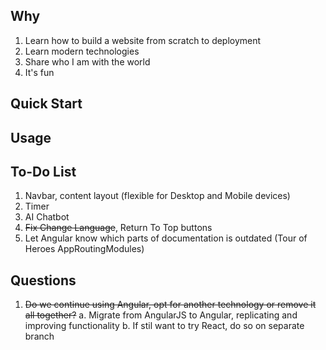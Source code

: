 ## Why
1. Learn how to build a website from scratch to deployment
2. Learn modern technologies
3. Share who I am with the world
4. It's fun

## Quick Start
## Usage

## To-Do List
1. Navbar, content layout (flexible for Desktop and Mobile devices)
2. Timer
3. AI Chatbot
4. ~~Fix Change Language~~, Return To Top buttons
5. Let Angular know which parts of documentation is outdated (Tour of Heroes AppRoutingModules)

## Questions
1. ~~Do we continue using Angular, opt for another technology or remove it all together?~~
    a. Migrate from AngularJS to Angular, replicating and improving functionality
    b. If stil want to try React, do so on separate branch
